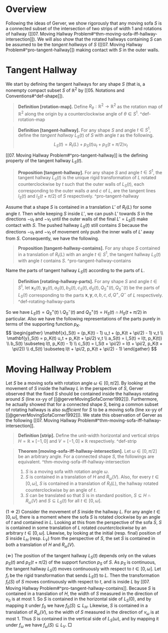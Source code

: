 # Overview

Following the ideas of Gerver, we show rigorously that any moving sofa $S$ is a connected subset of the intersection of two strips of width 1 and rotations of hallway ([[07. Moving Hallway Problem#^thm-moving-sofa-iff-hallway-intersection]]). We will also show that the rotated hallways containing $S$ can be assumed to be the _tangent hallways_ of $S$ ([[07. Moving Hallway Problem#^pro-tangent-hallway]]) making contact with $S$ in the outer walls.

# Tangent Hallway

We start by defining the tangent hallways for any shape $S$ (that is, a nonempty compact subset $S$ of $\mathbb{R}^2$ by [[05. Notations and Conventions#^def-shape]]).

> __Definition [rotation-map].__ Define $R_\theta : \mathbb{R}^2 \to \mathbb{R}^2$ as the rotation map of $\mathbb{R}^2$ along the origin by a counterclockwise angle of $\theta \in S^1$. ^def-rotation-map

> __Definition [tangent-hallway].__ For any shape $S$ and angle $t \in S^1$, define the _tangent hallway_ $L_S(t)$ of $S$ with angle $t$ as the following.
$$
L_S(t) = R_t(L) + p_S(t)  u_t + p_S(t + \pi/2) v_t
$$

[[07. Moving Hallway Problem#^pro-tangent-hallway]] is the defining property of the tangent hallway $L_S(t)$.

> __Proposition [tangent-hallway].__ For any shape $S$ and angle $t \in S^1$, the tangent hallway $L_S(t)$ is the unique rigid transformation of $L$ rotated counterclockwise by $t$ such that the outer walls of $L_S(t)$, each corresponding to the outer walls $a$ and $c$ of $L$, are the tangent lines $l_S(t)$ and $l_S(t + \pi/2)$ of $S$ respectively. ^pro-tangent-hallway

Assume that a shape $S$ is contained in a translation $L'$ of $R_t(L)$ for some angle $t$. Then while keeping $S$ inside $L'$, we can push $L'$ towards $S$ in the directions $-u_t$ and $-v_t$ until the outer walls of the final $L' = L_S(t)$ make contact with $S$. The pushed hallway $L_S(t)$ still contains $S$ because the directions $-u_t$ and $-v_t$ of movement only push the inner walls of $L'$ away from $S$. Consequently, we have the following.

> __Proposition [tangent-hallway-contains].__ For any shape $S$ contained in a translation of $R_t(L)$ with an angle $t \in S^1$, the tangent hallway $L_S(t)$ with angle $t$ contains $S$. ^pro-tangent-hallway-contains

Name the parts of tangent hallway $L_S(t)$ according to the parts of $L$.

> __Definition [rotating-hallway-parts].__ For any shape $S$ and angle $t \in S^1$, let $\mathbf{x}_S(t), \mathbf{y}_S(t), a_S(t), b_S(t), c_S(t), d_S(t), Q^+_S(t), Q^-_S(t)$ be the parts of $L_S(t)$ corresponding to the parts $\mathbf{x}, \mathbf{y}, a, b, c, d, Q^+, Q^-$ of $L$ respectively. ^def-rotating-hallway-parts

So we have $L_S(t) = Q_S^+(t) \setminus Q_S^-(t)$ and $Q^+_S(t) = H_S(t) \cap H_S(t + \pi/2)$ in particular. Also we have the following representations of the parts purely in terms of the supporting function $p_K$.
$$
\begin{gather}
\mathbf{x}_S(t) = (p_K(t) - 1) u_t + (p_K(t + \pi/2) - 1) v_t \\
\mathbf{y}_S(t) = p_K(t) u_t + p_K(t + \pi/2) v_t \\
a_S(t) = l_S(t) = l(t, p_K(t)) \\
b_S(t) \subseteq l(t, p_K(t) - 1) \\
c_S(t) = l_S(t + \pi/2) = l(t + \pi/2, p_K(t + \pi/2)) \\
d_S(t) \subseteq l(t + \pi/2, p_K(t + \pi/2) - 1)
\end{gather}
$$

# Moving Hallway Problem

Let $S$ be a moving sofa with rotation angle $\omega \in [0, \pi/2]$. By looking at the movement of $S$ inside the hallway $L$ in the perspective of $S$, Gerver observed that the fixed $S$ should be contained inside the hallways rotating around $S$ (line xx-yy of [[@gerverMovingSofaCorner1992]]). Furthermore, he actually showed that for a connected shape $S$, being a common subset of rotating hallways is also _sufficient_ for $S$ to be a moving sofa (line xx-yy of [[@gerverMovingSofaCorner1992]]). We state this observation of Gerver as the following [[07. Moving Hallway Problem#^thm-moving-sofa-iff-hallway-intersection]].

> __Definition [strip].__ Define the unit-width horizontal and vertical strips $H = \mathbb{R} \times [-1, 0]$ and $V = [-1, 0] \times \mathbb{R}$ respectively. ^def-strip

> __Theorem [moving-sofa-iff-hallway-intersection].__ Let $\omega \in [0, \pi/2]$ be an arbitrary angle. For a connected shape $S$, the followings are equivalent. ^thm-moving-sofa-iff-hallway-intersection
> 
> 1. $S$ is a moving sofa with rotation angle $\omega$.
> 2. $S$ is contained in a translation of $H$ and $R_\omega(V)$. Also, for every $t \in [0, \omega]$, $S$ is contained in a translation of $R_t(L)$, the hallway rotated counterclockwise by an angle of $t$.
> 3. $S$ can be translated so that $S$ is in standard position, $S \subseteq H \cap R_{\omega}(V)$ and $S \subseteq L_S(t)$ for all $t \in [0, \omega]$.

(1 $\Rightarrow$ 2) Consider the movement of $S$ inside the hallway $L$. For any angle $t \in [0, \omega]$, there is a moment where the sofa $S$ is rotated clockwise by an angle of $t$ and contained in $L$. Looking at this from the perspective of the sofa $S$, $S$ is contained in some translation of $L$ rotated _counterclockwise_ by an arbitrary $t \in [0, \omega]$. Likewise, by looking at the initial (resp. final) position of $S$ inside $L_H$ (resp. $L_V$) from the perspective of $S$, the set $S$ is contained in both a translation of $H$ and $R_\omega(V)$.

($\Leftarrow$) The position of the tangent hallway $L_S(t)$ depends only on the values $p_S(t)$ and $p_S(t + \pi / 2)$ of the support function $p_S$ of $S$. As $p_S$ is continuous, the tangent hallway $L_S(t)$ moves continuously with respect to $t \in [0, \omega]$. Let $f_t$ be the rigid transformation that sends $L_S(t)$ to $L$. Then the transformation $f_t(S)$ of $S$ moves continuously with respect to $t$, and is inside $L$ by [[07. Moving Hallway Problem#^pro-tangent-hallway-contains]]. Because $S$ is contained in a translation of $H$, the width of $S$ measured in the direction of $v_0$ is at most 1. So $S$ is contained in the horizontal side of $L_S(0)$, and by mapping it under $f_0$ we have $f_0(S) \subseteq L_H$. Likewise, $S$ is contained in a translation of $R_\omega(V)$, so the width of $S$ measured in the direction of $v_\omega$ is at most 1. Thus $S$ is contained in the vertical side of $L_S(\omega)$, and by mapping it under $f_\omega$ we have $f_\omega(S) \subseteq L_V$. □
